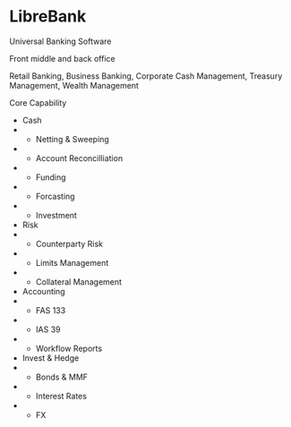 # LibreBank
Universal Banking Software

Front middle and back office

Retail Banking, Business Banking, Corporate Cash Management, Treasury Management, Wealth Management

Core Capability
* Cash
* * Netting & Sweeping
* * Account Reconcilliation
* * Funding
* * Forcasting
* * Investment
* Risk
* * Counterparty Risk
* * Limits Management
* * Collateral Management
* Accounting
* * FAS 133
* * IAS 39
* * Workflow Reports
* Invest & Hedge
* * Bonds & MMF
* * Interest Rates
* * FX
